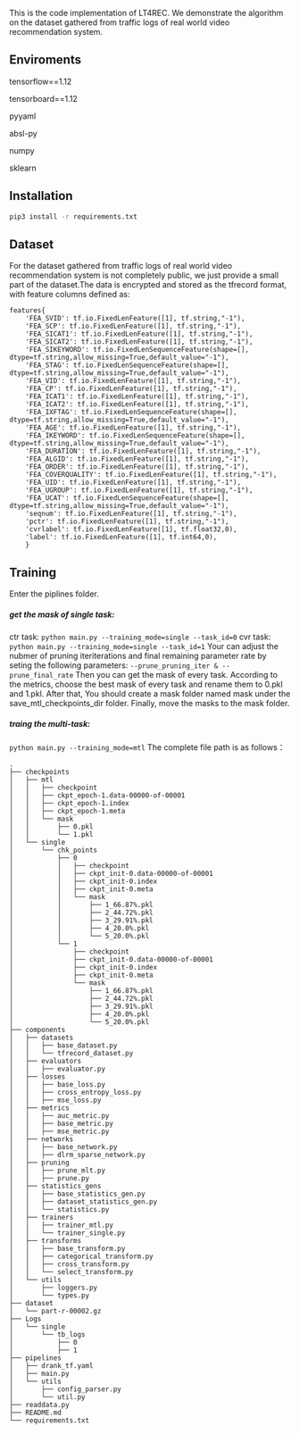 
This is the code implementation of LT4REC.
We demonstrate the algorithm on the dataset gathered from traffic
logs of real world video recommendation system.
## Enviroments

tensorflow==1.12

tensorboard==1.12

pyyaml

absl-py

numpy

sklearn

## Installation

```bash
pip3 install -r requirements.txt
```

## Dataset

For the dataset gathered from traffic logs of real world video recommendation system 
is not completely public, we just provide a small part of the dataset.The data is encrypted and stored as the tfrecord format, with feature columns defined as:
```
features{
    'FEA_SVID': tf.io.FixedLenFeature([1], tf.string,"-1"),
    'FEA_SCP': tf.io.FixedLenFeature([1], tf.string,"-1"),           
    'FEA_SICAT1': tf.io.FixedLenFeature([1], tf.string,"-1"),          
    'FEA_SICAT2': tf.io.FixedLenFeature([1], tf.string,"-1"),          
    'FEA_SIKEYWORD': tf.io.FixedLenSequenceFeature(shape=[], dtype=tf.string,allow_missing=True,default_value="-1"),  
    'FEA_STAG': tf.io.FixedLenSequenceFeature(shape=[], dtype=tf.string,allow_missing=True,default_value="-1"),
    'FEA_VID': tf.io.FixedLenFeature([1], tf.string,"-1"),   
    'FEA_CP': tf.io.FixedLenFeature([1], tf.string,"-1"),   
    'FEA_ICAT1': tf.io.FixedLenFeature([1], tf.string,"-1"),   
    'FEA_ICAT2': tf.io.FixedLenFeature([1], tf.string,"-1"),  
    'FEA_IXFTAG': tf.io.FixedLenSequenceFeature(shape=[], dtype=tf.string,allow_missing=True,default_value="-1"),  
    'FEA_AGE': tf.io.FixedLenFeature([1], tf.string,"-1"),
    'FEA_IKEYWORD': tf.io.FixedLenSequenceFeature(shape=[], dtype=tf.string,allow_missing=True,default_value="-1"),  
    'FEA_DURATION': tf.io.FixedLenFeature([1], tf.string,"-1"),
    'FEA_ALGID': tf.io.FixedLenFeature([1], tf.string,"-1"),
    'FEA_ORDER': tf.io.FixedLenFeature([1], tf.string,"-1"),   
    'FEA_COVERQUALITY': tf.io.FixedLenFeature([1], tf.string,"-1"),
    'FEA_UID': tf.io.FixedLenFeature([1], tf.string,"-1"),
    'FEA_UGROUP': tf.io.FixedLenFeature([1], tf.string,"-1"), 
    'FEA_UCAT': tf.io.FixedLenSequenceFeature(shape=[], dtype=tf.string,allow_missing=True,default_value="-1"),
    'seqnum': tf.io.FixedLenFeature([1], tf.string,"-1"),
    'pctr': tf.io.FixedLenFeature([1], tf.string,"-1"),
    'cvrlabel': tf.io.FixedLenFeature([1], tf.float32,0),
    'label': tf.io.FixedLenFeature([1], tf.int64,0),
    }
```
## Training
Enter the piplines folder.
##### get the mask of single task:
ctr task:
```python main.py --training_mode=single --task_id=0```
cvr task:
```python main.py --training_mode=single --task_id=1```
Your can adjust the nubmer of pruning iteriterations and final remaining parameter rate by seting the following parameters:
```--prune_pruning_iter & --prune_final_rate```
Then you can get the mask of every task. According to the metrics, choose the best mask of every task and rename them to 0.pkl and 1.pkl.
After that, You should create a mask folder named mask under the save_mtl_checkpoints_dir folder.
Finally, move the masks to the mask folder. 
##### traing the multi-task:
```python main.py --training_mode=mtl```
The complete file path is as follows：
```
.
├── checkpoints
│   ├── mtl
│   │   ├── checkpoint
│   │   ├── ckpt_epoch-1.data-00000-of-00001
│   │   ├── ckpt_epoch-1.index
│   │   ├── ckpt_epoch-1.meta
│   │   └── mask
│   │       ├── 0.pkl
│   │       └── 1.pkl
│   └── single
│       └── chk_points
│           ├── 0
│           │   ├── checkpoint
│           │   ├── ckpt_init-0.data-00000-of-00001
│           │   ├── ckpt_init-0.index
│           │   ├── ckpt_init-0.meta
│           │   └── mask
│           │       ├── 1_66.87%.pkl
│           │       ├── 2_44.72%.pkl
│           │       ├── 3_29.91%.pkl
│           │       ├── 4_20.0%.pkl
│           │       └── 5_20.0%.pkl
│           └── 1
│               ├── checkpoint
│               ├── ckpt_init-0.data-00000-of-00001
│               ├── ckpt_init-0.index
│               ├── ckpt_init-0.meta
│               └── mask
│                   ├── 1_66.87%.pkl
│                   ├── 2_44.72%.pkl
│                   ├── 3_29.91%.pkl
│                   ├── 4_20.0%.pkl
│                   └── 5_20.0%.pkl
├── components
│   ├── datasets
│   │   ├── base_dataset.py
│   │   └── tfrecord_dataset.py
│   ├── evaluators
│   │   ├── evaluator.py
│   ├── losses
│   │   ├── base_loss.py
│   │   ├── cross_entropy_loss.py
│   │   ├── mse_loss.py
│   ├── metrics
│   │   ├── auc_metric.py
│   │   ├── base_metric.py
│   │   ├── mse_metric.py
│   ├── networks
│   │   ├── base_network.py
│   │   ├── dlrm_sparse_network.py
│   ├── pruning
│   │   ├── prune_mlt.py
│   │   ├── prune.py
│   ├── statistics_gens
│   │   ├── base_statistics_gen.py
│   │   ├── dataset_statistics_gen.py
│   │   └── statistics.py
│   ├── trainers
│   │   ├── trainer_mtl.py
│   │   └── trainer_single.py
│   ├── transforms
│   │   ├── base_transform.py
│   │   ├── categorical_transform.py
│   │   ├── cross_transform.py
│   │   └── select_transform.py
│   └── utils
│       ├── loggers.py
│       └── types.py
├── dataset
│   └── part-r-00002.gz
├── Logs
│   └── single
│       └── tb_logs
│           ├── 0      
│           ├── 1
├── pipelines
│   ├── drank_tf.yaml
│   ├── main.py
│   └── utils
│       ├── config_parser.py
│       └── util.py
├── readdata.py
├── README.md
└── requirements.txt
```



